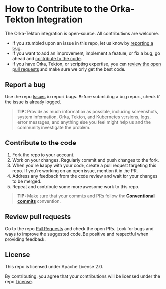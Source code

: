 # How to Contribute to the Orka-Tekton Integration

The Orka-Tekton integration is open-source. All contributions are welcome.

* If you stumbled upon an issue in this repo, let us know by [reporting a bug](#report-a-bug).
* If you want to add an improvement, implement a feature, or fix a bug, go ahead and [contribute to the code](#contribute-to-the-code).
* If you have Orka, Tekton, or scripting expertise, you can [review the open pull requests](#review-pull-requests) and make sure we only get the best code.

## Report a bug

Use the repo [Issues](https://github.com/macstadium/orka-tekton/issues) to report bugs. Before submitting a bug report, check if the issue is already logged.

> **TIP:** Provide as much information as possible, including screenshots, system information, Orka, Tekton, and Kubernetes versions, logs, error messages, and anything else you feel might help us and the community investigate the problem.

## Contribute to the code

1. Fork the repo to your account.
2. Work on your changes. Regularly commit and push changes to the fork.
3. When you're happy with your code, create a pull request targeting this repo. If you're working on an open issue, mention it in the PR.
4. Address any feedback from the code review and wait for your changes to be merged.
5. Repeat and contribute some more awesome work to this repo.

> **TIP:** Make sure that your commits and PRs follow the **[Conventional commits](https://www.conventionalcommits.org/en/v1.0.0/)** convention. 

## Review pull requests

Go to the repo [Pull Requests](https://github.com/macstadium/orka-tekton/pulls) and check the open PRs. Look for bugs and ways to improve the suggested code. Be positive and respectful when providing feedback.

## License

This repo is licensed under Apache License 2.0.

By contributing, you agree that your contributions will be licensed under the repo [License](LICENSE).